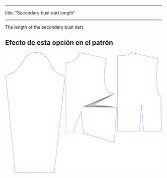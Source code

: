 - - -
title: "Secondary bust dart length"
- - -

The length of the secondary bust dart.

## Efecto de esta opción en el patrón

![This image shows the effect of this option by superimposing several variants that have a different value for this option](breanna_secondarybustdartlength_sample.svg "Effect of this option on the pattern")
